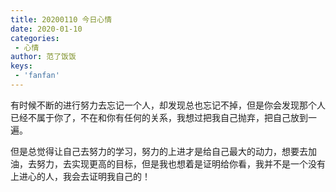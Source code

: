 ```yaml
---
title: 20200110 今日心情
date: 2020-01-10
categories:
 - 心情
author: 范了饭饭
keys:
 - 'fanfan'
---
```


有时候不断的进行努力去忘记一个人，却发现总也忘记不掉，但是你会发现那个人已经不属于你了，不在和你有任何的关系，我想过把我自己抛弃，把自己放到一遍。

但是总觉得让自己去努力的学习，努力的上进才是给自己最大的动力，想要去加油，去努力，去实现更高的目标，但是我也想着是证明给你看，我并不是一个没有上进心的人，我会去证明我自己的！

